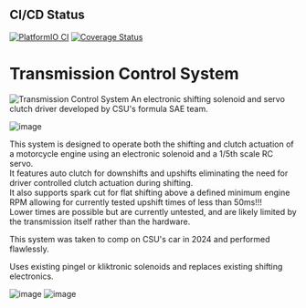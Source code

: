 ## CI/CD Status
[![PlatformIO CI](https://github.com/ColoradoStateFSAE/Transmission-Control-System/actions/workflows/platformio_ci.yml/badge.svg?branch={{BRANCH}})](https://github.com/ColoradoStateFSAE/Transmission-Control-System/actions/workflows/platformio_ci.yml)
[![Coverage Status](https://coveralls.io/repos/github/ColoradoStateFSAE/Transmission-Control-System/badge.svg?branch={{BRANCH}})](https://coveralls.io/github/ColoradoStateFSAE/Transmission-Control-System)

# Transmission Control System
![Transmission Control System](https://github.com/user-attachments/assets/98a09840-d501-4c1e-9078-1e4b9dccaef6)
An electronic shifting solenoid and servo clutch driver developed by CSU's formula SAE team.

![image](https://github.com/ColoradoStateFSAE/Shifting-system/assets/45497901/2e4a6da3-12e0-473e-a43f-4c8390fd686f)

This system is designed to operate both the shifting and clutch actuation of a motorcycle engine using an electronic solenoid and a 1/5th scale RC servo.  
It features auto clutch for downshifts and upshifts eliminating the need for driver controlled clutch actuation during shifting.  
It also supports spark cut for flat shifting above a defined minimum engine RPM allowing for currently tested upshift times of less than 50ms!!!  
Lower times are possible but are currently untested, and are likely limited by the transmission itself rather than the hardware.

This system was taken to comp on CSU's car in 2024 and performed flawlessly.

Uses existing pingel or kliktronic solenoids and replaces existing shifting electronics.

![image](https://github.com/ColoradoStateFSAE/Shifting-system/assets/45497901/029124a7-eb61-4bca-9c0d-cc61e725a79a)
![image](https://github.com/ColoradoStateFSAE/Shifting-system/assets/45497901/16bc343b-6edc-4ea3-bf92-b9842d30c58c)
